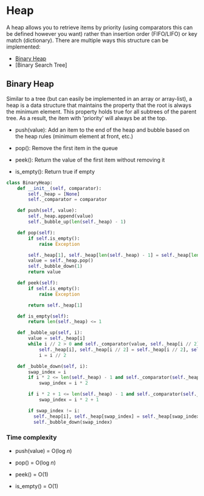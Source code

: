 # Heap

A heap allows you to retrieve items by priority (using comparators this can be defined however you want) rather than insertion order (FIFO/LIFO) or key match (dictionary). There are multiple ways this structure can be implemented:

* [Binary Heap](#binary_heap)
* [Binary Search Tree]

## <a name="heap"></a> Binary Heap

Similar to a tree (but can easily be implemented in an array or array-list), a heap is a data structure that maintains the property that the root is always the minimum element. This property holds true for all subtrees of the parent tree. As a result, the item with 'priority' will always be at the top.

* push(value): Add an item to the end of the heap and bubble based on the heap rules (minimum element at front, etc.)

* pop(): Remove the first item in the queue

* peek(): Return the value of the first item without removing it

* is_empty(): Return true if empty

```python
class BinaryHeap:
    def __init__(self, comparator):
        self._heap = [None]
        self._comparator = comparator

    def push(self, value):
        self._heap.append(value)
        self._bubble_up(len(self._heap) - 1)

    def pop(self):
        if self.is_empty():
            raise Exception

        self._heap[1], self._heap[len(self._heap) - 1] = self._heap[len(self._heap) - 1], self._heap[1]
        value = self._heap.pop()
        self._bubble_down(1)
        return value

    def peek(self):
        if self.is_empty():
            raise Exception

        return self._heap[1]

    def is_empty(self):
        return len(self._heap) <= 1

    def _bubble_up(self, i):
        value = self._heap[i]
        while i // 2 > 0 and self._comparator(value, self._heap[i // 2]):
            self._heap[i], self._heap[i // 2] = self._heap[i // 2], self._heap[i]
            i = i // 2

    def _bubble_down(self, i):
        swap_index = i
        if i * 2 <= len(self._heap) - 1 and self._comparator(self._heap[i * 2], self._heap[swap_index]):
            swap_index = i * 2

        if i * 2 + 1 <= len(self._heap) - 1 and self._comparator(self._heap[i * 2 + 1], self._heap[swap_index]):
            swap_index = i * 2 + 1

        if swap_index != i:
          self._heap[i], self._heap[swap_index] = self._heap[swap_index], self._heap[i]
          self._bubble_down(swap_index)
```

### Time complexity

* push(value) = O(log _n_)

* pop() = O(log _n_)

* peek() =  O(1)

* is_empty() = O(1)